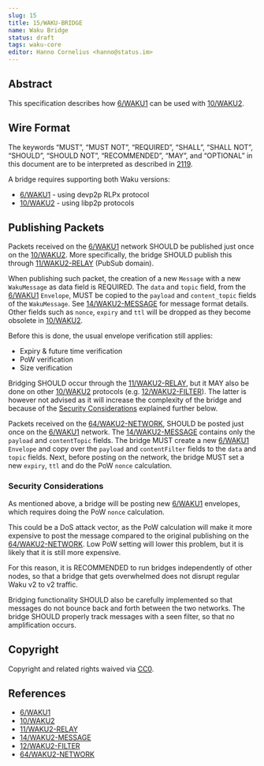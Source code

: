 ```yaml
---
slug: 15
title: 15/WAKU-BRIDGE
name: Waku Bridge
status: draft
tags: waku-core
editor: Hanno Cornelius <hanno@status.im>
---
```


## Abstract

This specification describes how [6/WAKU1](/waku/standards/legacy/6/waku1.md)
can be used with [10/WAKU2](/waku/standards/core/10/waku2.md).

## Wire Format

The keywords “MUST”, “MUST NOT”, “REQUIRED”, “SHALL”, “SHALL NOT”,
“SHOULD”, “SHOULD NOT”, “RECOMMENDED”, “MAY”, and
“OPTIONAL” in this document are to be interpreted as described in [2119](https://www.ietf.org/rfc/rfc2119.txt).

A bridge requires supporting both Waku versions:

* [6/WAKU1](/waku/standards/legacy/6/waku1.md) - using devp2p RLPx protocol
* [10/WAKU2](/waku/standards/core/10/waku2.md) - using libp2p protocols

## Publishing Packets

Packets received on the [6/WAKU1](/waku/standards/legacy/6/waku1.md) network
SHOULD be published just once on the [10/WAKU2](/waku/standards/core/10/waku2.md).
More specifically, the bridge SHOULD publish
this through [11/WAKU2-RELAY](/waku/standards/core/11/relay.md) (PubSub domain).

When publishing such packet,
the creation of a new `Message` with a new `WakuMessage` as data field is REQUIRED.
The `data` and
`topic` field, from the [6/WAKU1](/waku/standards/legacy/6/waku1.md) `Envelope`,
MUST be copied to the `payload` and `content_topic` fields of the `WakuMessage`.
See [14/WAKU2-MESSAGE](/waku/standards/core/14/message.md#wire-format)
for message format details.
Other fields such as `nonce`, `expiry` and
`ttl` will be dropped as they become obsolete in [10/WAKU2](/waku/standards/core/10/waku2.md).

Before this is done, the usual envelope verification still applies:

* Expiry & future time verification
* PoW verification
* Size verification

Bridging SHOULD occur through the [11/WAKU2-RELAY](/waku/standards/core/11/relay.md),
but it MAY also be done on other [10/WAKU2](/waku/standards/core/10/waku2.md) protocols
(e.g. [12/WAKU2-FILTER](/waku/standards/core/12/filter.md)).
The latter is however not advised as it will
increase the complexity of the bridge and
because of the [Security Considerations](#security-considerations) explained further below.

Packets received on the [64/WAKU2-NETWORK](/waku/standards/core/64/network.md),
SHOULD be posted just once on the [6/WAKU1](/waku/standards/legacy/6/waku1.md) network.
The [14/WAKU2-MESSAGE](/waku/standards/core/14/message.md) contains only the `payload` and
`contentTopic` fields.
The bridge MUST create a new [6/WAKU1](/waku/standards/legacy/6/waku1.md) `Envelope` and
copy over the `payload` and `contentFilter`
fields to the `data` and `topic` fields.
Next, before posting on the network,
the bridge MUST set a new `expiry`, `ttl` and do the PoW `nonce` calculation.

### Security Considerations

As mentioned above,
a bridge will be posting new [6/WAKU1](/waku/standards/legacy/6/waku1.md) envelopes,
which requires doing the PoW `nonce` calculation.

This could be a DoS attack vector,
as the PoW calculation will make it more expensive to post the message
compared to the original publishing on the [64/WAKU2-NETWORK](/waku/standards/core/64/network.md).
Low PoW setting will lower this problem,
but it is likely that it is still more expensive.

For this reason, it is RECOMMENDED to run bridges independently of other nodes,
so that a bridge that gets overwhelmed does not disrupt regular Waku v2 to v2
traffic.

Bridging functionality SHOULD also be carefully implemented so that messages do
not bounce back and forth between the two networks.
The bridge SHOULD properly track messages with a seen filter,
so that no amplification occurs.

## Copyright

Copyright and related rights waived via
[CC0](https://creativecommons.org/publicdomain/zero/1.0/).

## References

* [6/WAKU1](/waku/standards/legacy/6/waku1.md)
* [10/WAKU2](/waku/standards/core/10/waku2.md)
* [11/WAKU2-RELAY](/waku/standards/core/11/relay.md)
* [14/WAKU2-MESSAGE](/waku/standards/core/14/message.md)
* [12/WAKU2-FILTER](/waku/standards/core/12/filter.md)
* [64/WAKU2-NETWORK](/waku/standards/core/64/network.md)
